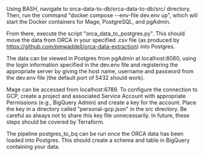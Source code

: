Using BASH, navigate to orca-data-to-db/orca-data-to-db/src/ directory. Then, run the command "docker compose --env-file dev.env up", which will start the Docker containers for Mage, PostgreSQL, and pgAdmin.

From there, execute the script "orca_data_to_postgres.py". This should move the data from ORCA in your specified .csv file (as produced by https://github.com/pmwaddell/orca-data-extraction) into Postgres.

The data can be viewed in Postgres from pgAdmin at localhost:8080, using the login information specified in the dev.env file and registering the appropriate server by giving the host name, username and password from the dev.env file (the default port of 5432 should work). 

Mage can be accessed from localhost:6789. To configure the connection to GCP, create a project and associated Service Account with appropriate Permissions (e.g., BigQuery Admin) and create a key for the account. Place the key in a directory called "personal-gcp.json" in the src directory. Be careful as always not to share this key file unnecessarily. In future, these steps should be covered by Terraform.

The pipeline postgres_to_bq can be run once the ORCA data has been loaded into Postgres. This should create a schema and table in BigQuery containing your data.